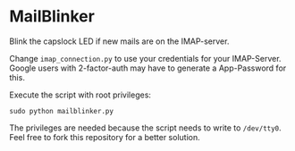 # MailBlinker
Blink the capslock LED if new mails are on the IMAP-server.

Change `imap_connection.py` to use your credentials for your IMAP-Server. 
Google users with 2-factor-auth may have to generate a App-Password for 
this.

Execute the script with root privileges:
```shell
sudo python mailblinker.py
```
The privileges are needed because the script needs to write to 
`/dev/tty0`. Feel free to fork this repository for a better solution. 